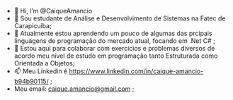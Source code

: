 - 👋 Hi, I’m @CaiqueAmancio
- 👀 Sou estudante de Análise e Desenvolvimento de Sistemas na Fatec de Carapicuíba;
- 🌱 Atualmente estou aprendendo um pouco de algumas das prcipais linguagens de programação do mercado atual, focando em  .Net  C# ;
- 💞️ Estou aqui para colaborar com exercícios e problemas diversos de acordo meu nível de estudo em programação tanto Estruturada como Orientada a Objetos;
- 📫 Meu Linkedin é https://www.linkedin.com/in/caique-amancio-b94b90115/ ;
- Meu email: caique.amancio@gmail.com ;

<!---
CaiqueAmancio/CaiqueAmancio is a ✨ special ✨ repository because its `README.md` (this file) appears on your GitHub profile.
You can click the Preview link to take a look at your changes.
--->
